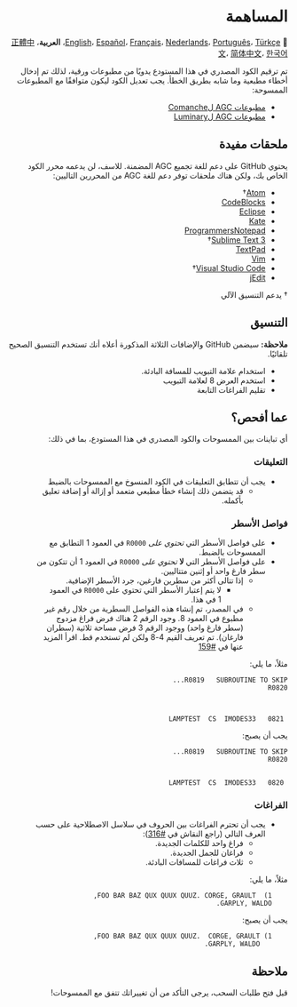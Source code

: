 <div dir="RTL">

# المساهمة

:crossed_flags:
[English][EN]،
[Español][ES]،
[Français][FR]،
[Nederlands][NL]،
[Português][PT_BR]،
[Türkçe][TR]،
**العربية**،
[正體中文][ZH_TW]،
[简体中文][ZH_CN]،
[한국어][KO_KR]

[AR]:CONTRIBUTING.ar.md
[EN]:CONTRIBUTING.md
[ES]:CONTRIBUTING.es.md
[FR]:CONTRIBUTING.fr.md
[KO_KR]:CONTRIBUTING.ko_kr.md
[NL]:CONTRIBUTING.nl.md
[PT_BR]:CONTRIBUTING.pt_br.md
[TR]:CONTRIBUTING.tr.md
[ZH_CN]:CONTRIBUTING.zh_cn.md
[ZH_TW]:CONTRIBUTING.zh_tw.md

تم ترقيم الكود المصدري في هذا المستودع يدويًا من مطبوعات ورقية، لذلك تم إدخال أخطاء مطبعية وما شابه بطريق الخطأ. يجب تعديل الكود ليكون متوافقًا مع المطبوعات الممسوحة:

* [مطبوعات AGC لComanche][8]
* [مطبوعات AGC لLuminary][9]

## ملحقات مفيدة

يحتوي GitHub على دعم للغة تجميع AGC المضمنة. للاسف، لن يدعمه محرر الكود الخاص بك، ولكن هناك ملحقات توفر دعم للغة AGC من المحررين التاليين:
- [Atom][Atom]†
- [CodeBlocks][CodeBlocks]
- [Eclipse][Eclipse]
- [Kate][Kate]
- [ProgrammersNotepad][ProgrammersNotepad]
- [Sublime Text 3][Sublime Text]†
- [TextPad][TextPad]
- [Vim][Vim]
- [Visual Studio Code][VisualStudioCode]†
- [jEdit][jEdit]

† يدعم التنسيق الآلي

[Atom]:https://github.com/Alhadis/language-agc
[CodeBlocks]:https://github.com/virtualagc/virtualagc/tree/master/Contributed/SyntaxHighlight/CodeBlocks
[Eclipse]:https://github.com/virtualagc/virtualagc/tree/master/Contributed/SyntaxHighlight/Eclipse
[Kate]:https://github.com/virtualagc/virtualagc/tree/master/Contributed/SyntaxHighlight/Kate
[ProgrammersNotepad]:https://github.com/virtualagc/virtualagc/tree/master/Contributed/SyntaxHighlight/ProgrammersNotepad
[Sublime Text]:https://github.com/jimlawton/AGC-Assembly
[TextPad]:https://github.com/virtualagc/virtualagc/tree/master/Contributed/SyntaxHighlight/TextPad
[Vim]:https://github.com/wsdjeg/vim-assembly
[VisualStudioCode]:https://github.com/wopian/agc-assembly
[jEdit]:https://github.com/virtualagc/virtualagc/tree/master/Contributed/SyntaxHighlight/jEdit

## التنسيق
**ملاحظة:**  سيضمن GitHub والإضافات الثلاثة المذكورة أعلاه أنك تستخدم التنسيق الصحيح تلقائيًا.

- استخدام علامة التبويب للمسافة البادئة.
- استخدم العرض 8 لعلامة التبويب
- تقليم الفراغات التابعة

## عما أفحص؟
أي تباينات بين الممسوحات والكود المصدري في هذا المستودع، بما في ذلك:

### التعليقات
- يجب أن تتطابق التعليقات في الكود المنسوخ مع الممسوحات بالضبط
  - قد يتضمن ذلك إنشاء خطأ مطبعي متعمد أو إزالة أو إضافة تعليق بأكمله.

### فواصل الأسطر
- على فواصل الأسطر التي *تحتوي على* `R0000` في العمود 1 التطابق مع الممسوحات بالضبط.
- على فواصل الأسطر التي __لا__ *تحتوي على* `R0000` في العمود 1 أن تتكون من سطر فارغ واحد أو إثنين متتاليين.
  - إذا تتالى أكثر من سطرين فارغين، جرد الأسطر الإضافية.
    - لا يتم إعتبار الأسطر التي تحتوي على `R0000` في العمود 1 في هذا.
  - في المصدر، تم إنشاء هذه الفواصل السطرية من خلال رقم غير مطبوع في العمود 8. وجود الرقم 2 هناك فرض فراغ مزدوج (سطر فارغ واحد) ووجود الرقم 3 فرض مساحة ثلاثية (سطران فارغان). تم تعريف القيم 4-8 ولكن لم تستخدم قط. اقرأ المزيد عنها في [#159][7]

مثلاً، ما يلي:
```plain
R0819   SUBROUTINE TO SKIP...
R0820



 0821   LAMPTEST  CS  IMODES33
```
يجب أن يصبح:
```plain
R0819   SUBROUTINE TO SKIP...
R0820


 0820   LAMPTEST  CS  IMODES33
```

### الفراغات
- يجب أن تحترم الفراغات بين الحروف في سلاسل الاصطلاحية على حسب العرف التالي (راجع النقاش في [#316][10]):
  - فراغ واحد للكلمات الجديدة.
  - فراغان للجمل الجديدة.
  - ثلاث فراغات للمسافات البادئة.

مثلاً، ما يلي:
```plain
	1)  FOO BAR BAZ QUX QUUX QUUZ. CORGE, GRAULT,
	GARPLY, WALDO.
```
يجب أن يصبح:
```plain
	1) FOO BAR BAZ QUX QUUX QUUZ.  CORGE, GRAULT,
	   GARPLY, WALDO.
```

## ملاحظة

قبل فتح طلبات السحب، يرجى التأكد من أن تغييراتك تتفق مع الممسوحات!

[0]:https://github.com/chrislgarry/Apollo-11/pull/new/master
[1]:http://www.ibiblio.org/apollo/ScansForConversion/Luminary099/
[2]:http://www.ibiblio.org/apollo/ScansForConversion/Comanche055/
[6]:https://github.com/wopian/agc-assembly#user-settings
[7]:https://github.com/chrislgarry/Apollo-11/issues/159
[8]:http://www.ibiblio.org/apollo/ScansForConversion/Comanche055/
[9]:http://www.ibiblio.org/apollo/ScansForConversion/Luminary099/
[10]:https://github.com/chrislgarry/Apollo-11/pull/316#pullrequestreview-102892741
</div>
